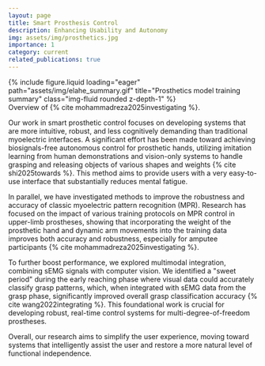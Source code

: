 ```yaml
---
layout: page
title: Smart Prosthesis Control
description: Enhancing Usability and Autonomy
img: assets/img/prosthetics.jpg
importance: 1
category: current
related_publications: true
---
```


<div class="row">
    <div class="col-sm mt-3 mt-md-0">
        {% include figure.liquid loading="eager" path="assets/img/elahe_summary.gif" title="Prosthetics model training summary" class="img-fluid rounded z-depth-1" %}
    </div>
</div>
<div class="caption">
    Overview of {% cite mohammadreza2025investigating %}.
</div>

Our work in smart prosthetic control focuses on developing systems that are more intuitive, robust, and less cognitively demanding than traditional myoelectric interfaces. A significant effort has been made toward achieving biosignals-free autonomous control for prosthetic hands, utilizing imitation learning from human demonstrations and vision-only systems to handle grasping and releasing objects of various shapes and weights {% cite shi2025towards %}. This method aims to provide users with a very easy-to-use interface that substantially reduces mental fatigue.

In parallel, we have investigated methods to improve the robustness and accuracy of classic myoelectric pattern recognition (MPR). Research has focused on the impact of various training protocols on MPR control in upper-limb prostheses, showing that incorporating the weight of the prosthetic hand and dynamic arm movements into the training data improves both accuracy and robustness, especially for amputee participants {% cite mohammadreza2025investigating %}.

To further boost performance, we explored multimodal integration, combining sEMG signals with computer vision. We identified a "sweet period" during the early reaching phase where visual data could accurately classify grasp patterns, which, when integrated with sEMG data from the grasp phase, significantly improved overall grasp classification accuracy {% cite wang2022integrating %}. This foundational work is crucial for developing robust, real-time control systems for multi-degree-of-freedom prostheses.

Overall, our research aims to simplify the user experience, moving toward systems that intelligently assist the user and restore a more natural level of functional independence.